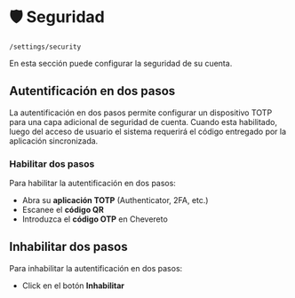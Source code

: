 # 🛡 Seguridad

`/settings/security`

En esta sección puede configurar la seguridad de su cuenta.

## Autentificación en dos pasos

La autentificación en dos pasos permite configurar un dispositivo TOTP para una capa adicional de seguridad de cuenta. Cuando esta habilitado, luego del acceso de usuario el sistema requerirá el código entregado por la aplicación sincronizada.

### Habilitar dos pasos

Para habilitar la autentificación en dos pasos:

* Abra su **aplicación TOTP** (Authenticator, 2FA, etc.)
* Escanee el **código QR**
* Introduzca el **código OTP** en Chevereto

## Inhabilitar dos pasos

Para inhabilitar la autentificación en dos pasos:

* Click en el botón **Inhabilitar**
